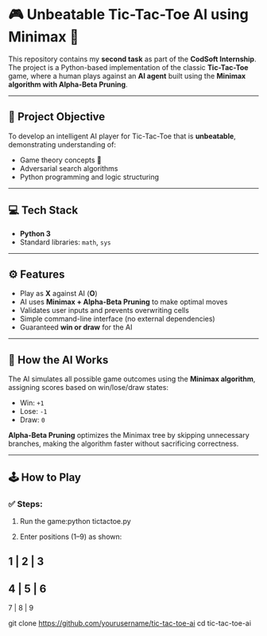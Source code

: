 # 🎮 Unbeatable Tic-Tac-Toe AI using Minimax 🤖

This repository contains my **second task** as part of the **CodSoft Internship**. The project is a Python-based implementation of the classic **Tic-Tac-Toe** game, where a human plays against an **AI agent** built using the **Minimax algorithm with Alpha-Beta Pruning**.

---

## 📌 Project Objective

To develop an intelligent AI player for Tic-Tac-Toe that is **unbeatable**, demonstrating understanding of:
- Game theory concepts 🧠
- Adversarial search algorithms
- Python programming and logic structuring

---

## 💻 Tech Stack

- **Python 3**
- Standard libraries: `math`, `sys`

---

## ⚙️ Features

- Play as **X** against AI (**O**)
- AI uses **Minimax + Alpha-Beta Pruning** to make optimal moves
- Validates user inputs and prevents overwriting cells
- Simple command-line interface (no external dependencies)
- Guaranteed **win or draw** for the AI

---

## 🧠 How the AI Works

The AI simulates all possible game outcomes using the **Minimax algorithm**, assigning scores based on win/lose/draw states:

- Win: `+1`
- Lose: `-1`
- Draw: `0`

**Alpha-Beta Pruning** optimizes the Minimax tree by skipping unnecessary branches, making the algorithm faster without sacrificing correctness.

---

## 🕹️ How to Play

### ✅ Steps:

1. Run the game:python tictactoe.py

2. Enter positions (1–9) as shown:
   
1 | 2 | 3
---------
4 | 5 | 6
---------
7 | 8 | 9


   git clone https://github.com/yourusername/tic-tac-toe-ai
   cd tic-tac-toe-ai
